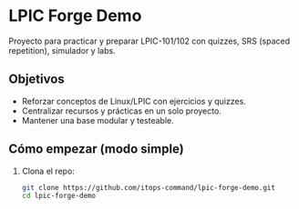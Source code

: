# LPIC Forge Demo

Proyecto para practicar y preparar LPIC-101/102 con quizzes, SRS (spaced repetition), simulador y labs.

## Objetivos
- Reforzar conceptos de Linux/LPIC con ejercicios y quizzes.
- Centralizar recursos y prácticas en un solo proyecto.
- Mantener una base modular y testeable.

## Cómo empezar (modo simple)
1. Clona el repo:
   ```bash
   git clone https://github.com/itops-command/lpic-forge-demo.git
   cd lpic-forge-demo
